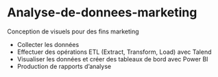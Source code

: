 # Analyse-de-donnees-marketing
Conception de visuels pour des fins marketing

- Collecter les données
- Effectuer des opérations ETL (Extract, Transform, Load) avec
Talend
- Visualiser les données et créer des tableaux de bord avec Power BI
- Production de rapports d’analyse

